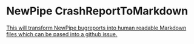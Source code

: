 NewPipe CrashReportToMarkdown
=============================

[This will transform NewPipe bugreports into human readable Markdown files
which can be pased into a github issue.](https://teamnewpipe.github.io/CrashReportToMarkdown/)


